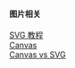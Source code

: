 #### 图片相关
[SVG 教程](http://www.runoob.com/svg/svg-tutorial.html)  
[Canvas](http://www.runoob.com/html/html5-canvas.html)  
[Canvas vs SVG](http://www.w3school.com.cn/html5/html_5_canvas_vs_svg.asp)  


